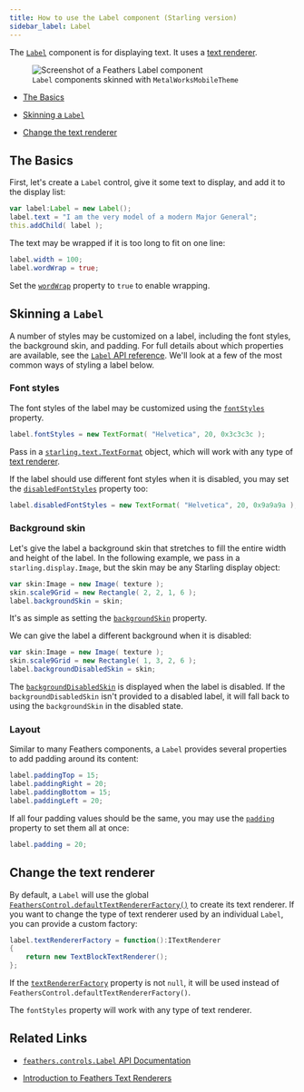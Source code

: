 ```yaml
---
title: How to use the Label component (Starling version)
sidebar_label: Label
---
```


The [`Label`](/api-reference/feathers/controls/Label.html) component is for displaying text. It uses a [text renderer](./text-renderers.md).

<figure>
<img src="/learn/as3-starling/images/label.png" srcset="/learn/as3-starling/images/label@2x.png 2x" alt="Screenshot of a Feathers Label component" />
<figcaption><code>Label</code> components skinned with <code>MetalWorksMobileTheme</code></figcaption>
</figure>

- [The Basics](#the-basics)

- [Skinning a `Label`](#skinning-a-label)

- [Change the text renderer](#change-the-text-renderer)

## The Basics

First, let's create a `Label` control, give it some text to display, and add it to the display list:

```actionscript
var label:Label = new Label();
label.text = "I am the very model of a modern Major General";
this.addChild( label );
```

The text may be wrapped if it is too long to fit on one line:

```actionscript
label.width = 100;
label.wordWrap = true;
```

Set the [`wordWrap`](/api-reference/feathers/controls/Label.as#wordWrap) property to `true` to enable wrapping.

## Skinning a `Label`

A number of styles may be customized on a label, including the font styles, the background skin, and padding. For full details about which properties are available, see the [`Label` API reference](/api-reference/feathers/controls/Label.html). We'll look at a few of the most common ways of styling a label below.

### Font styles

The font styles of the label may be customized using the [`fontStyles`](/api-reference/feathers/controls/Label.html#fontStyles) property.

```actionscript
label.fontStyles = new TextFormat( "Helvetica", 20, 0x3c3c3c );
```

Pass in a [`starling.text.TextFormat`](http://doc.starling-framework.org/current/starling/text/TextFormat.html) object, which will work with any type of [text renderer](./text-renderers.md).

If the label should use different font styles when it is disabled, you may set the [`disabledFontStyles`](/api-reference/feathers/controls/Label.html#disabledFontStyles) property too:

```actionscript
label.disabledFontStyles = new TextFormat( "Helvetica", 20, 0x9a9a9a );
```

### Background skin

Let's give the label a background skin that stretches to fill the entire width and height of the label. In the following example, we pass in a `starling.display.Image`, but the skin may be any Starling display object:

```actionscript
var skin:Image = new Image( texture );
skin.scale9Grid = new Rectangle( 2, 2, 1, 6 );
label.backgroundSkin = skin;
```

It's as simple as setting the [`backgroundSkin`](/api-reference/feathers/controls/Label.html#backgroundSkin) property.

We can give the label a different background when it is disabled:

```actionscript
var skin:Image = new Image( texture );
skin.scale9Grid = new Rectangle( 1, 3, 2, 6 );
label.backgroundDisabledSkin = skin;
```

The [`backgroundDisabledSkin`](/api-reference/feathers/controls/Label.html#backgroundDisabledSkin) is displayed when the label is disabled. If the `backgroundDisabledSkin` isn't provided to a disabled label, it will fall back to using the `backgroundSkin` in the disabled state.

### Layout

Similar to many Feathers components, a `Label` provides several properties to add padding around its content:

```actionscript
label.paddingTop = 15;
label.paddingRight = 20;
label.paddingBottom = 15;
label.paddingLeft = 20;
```

If all four padding values should be the same, you may use the [`padding`](/api-reference/feathers/controls/Label.html#padding) property to set them all at once:

```actionscript
label.padding = 20;
```

## Change the text renderer

By default, a `Label` will use the global [`FeathersControl.defaultTextRendererFactory()`](/api-reference/feathers/core/FeathersControl.html#defaultTextRendererFactory) to create its text renderer. If you want to change the type of text renderer used by an individual `Label`, you can provide a custom factory:

```actionscript
label.textRendererFactory = function():ITextRenderer
{
	return new TextBlockTextRenderer();
};
```

If the [`textRendererFactory`](/api-reference/feathers/control/Label.html#textRendererFactory) property is not `null`, it will be used instead of `FeathersControl.defaultTextRendererFactory()`.

The `fontStyles` property will work with any type of text renderer.

## Related Links

- [`feathers.controls.Label` API Documentation](/api-reference/feathers/controls/Label.html)

- [Introduction to Feathers Text Renderers](./text-renderers.md)
